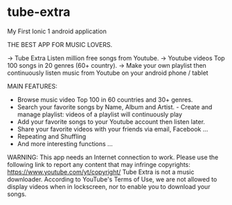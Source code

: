 # tube-extra
My First Ionic 1 android application

THE BEST APP FOR MUSIC LOVERS.

-> Tube Extra Listen million free songs from Youtube. 
-> Youtube videos Top 100 songs in 20 genres (60+ country). 
-> Make your own playlist then continuously listen music from Youtube on your android phone / tablet

MAIN FEATURES:

- Browse music video Top 100 in 60 countries and 30+ genres.
- Search your favorite songs by Name, Album and Artist. - Create and manage playlist: videos of a playlist will continuously play 
- Add your favorite songs to your Youtube account then listen later.
- Share your favorite videos with your friends via email, Facebook ...
- Repeating and Shuffling
- And more interesting functions ...

WARNING: 
This app needs an Internet connection to work.
Please use the following link to report any content that may infringe copyrights:
https://www.youtube.com/yt/copyright/
Tube Extra is not a music downloader.
According to YouTube's Terms of Use, we are not allowed to display videos when in lockscreen, nor to enable you to download your songs.
